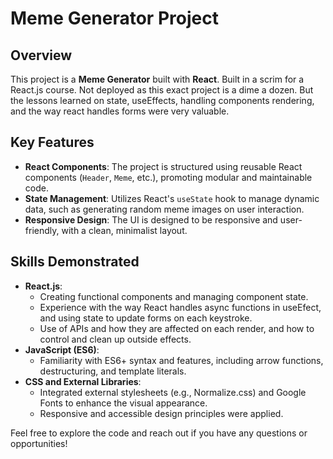 # Meme Generator Project

## Overview

This project is a **Meme Generator** built with **React**. Built in a scrim for a React.js course. Not deployed as this exact project is a dime a dozen. But the lessons learned on state, useEffects, handling components rendering, and the way react handles forms were very valuable. 

## Key Features

- **React Components**: The project is structured using reusable React components (`Header`, `Meme`, etc.), promoting modular and maintainable code.
- **State Management**: Utilizes React's `useState` hook to manage dynamic data, such as generating random meme images on user interaction.
- **Responsive Design**: The UI is designed to be responsive and user-friendly, with a clean, minimalist layout.

## Skills Demonstrated

- **React.js**: 
  - Creating functional components and managing component state.
  - Experience with the way React handles async functions in useEfect, and using state to update forms on each keystroke.
  - Use of APIs and how they are affected on each render, and how to control and clean up outside effects.
- **JavaScript (ES6)**:
  - Familiarity with ES6+ syntax and features, including arrow functions, destructuring, and template literals.
- **CSS and External Libraries**:
  - Integrated external stylesheets (e.g., Normalize.css) and Google Fonts to enhance the visual appearance.
  - Responsive and accessible design principles were applied.



Feel free to explore the code and reach out if you have any questions or opportunities!

